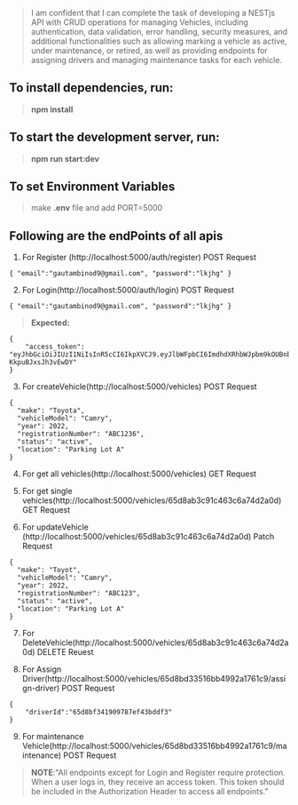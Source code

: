 >I am confident that I can complete the task of developing a NESTjs API with CRUD operations for managing Vehicles, including authentication, data validation, error handling, security measures, and additional functionalities such as allowing marking a vehicle as active, under maintenance, or retired, as well as providing endpoints for assigning drivers and managing maintenance tasks for each vehicle.

## To install dependencies, run:
   > **npm install**

## To start the development server, run:
  > **npm run start:dev**

## To set Environment Variables
  > make **.env** file and add PORT=5000

## Following are the endPoints of all apis

1. For Register (http://localhost:5000/auth/register) POST Request

``
{
	"email":"gautambinod9@gmail.com",
	 "password":"lkjhg"
}
``

2. For Login(http://localhost:5000/auth/login) POST Request

``
{
	"email":"gautambinod9@gmail.com",
	 "password":"lkjhg"
}
``
> **Expected:**
```
{
	"access_token": "eyJhbGciOiJIUzI1NiIsInR5cCI6IkpXVCJ9.eyJlbWFpbCI6ImdhdXRhbWJpbm9kOUBnbWFpbC5jb20iLCJzdWIiOiI2NWQ4Yzg5NWI1ZTY3YWIzNjBmOWI0OTAiLCJpYXQiOjE3MDg3MDYwMTUsImV4cCI6MTcwODc0MjAxNX0.NbJawEl_ALvm3jqBXbsle6hZ_N-KkpuBJxsJh3vEwDY"
}
```

3. For createVehicle(http://localhost:5000/vehicles) POST Request
```
{
  "make": "Toyota",
  "vehicleModel": "Camry",
  "year": 2022,
  "registrationNumber": "ABC1236",
  "status": "active",
  "location": "Parking Lot A"
}

```

4. For get all vehicles(http://localhost:5000/vehicles) GET Request

5. For get single vehicles(http://localhost:5000/vehicles/65d8ab3c91c463c6a74d2a0d) GET Request

6. For updateVehicle (http://localhost:5000/vehicles/65d8ab3c91c463c6a74d2a0d) Patch Request
```
{
  "make": "Toyot",
  "vehicleModel": "Camry",
  "year": 2022,
  "registrationNumber": "ABC123",
  "status": "active",
  "location": "Parking Lot A"
}

```

7. For DeleteVehicle(http://localhost:5000/vehicles/65d8ab3c91c463c6a74d2a0d) DELETE Reuest

8. For Assign Driver(http://localhost:5000/vehicles/65d8bd33516bb4992a1761c9/assign-driver) POST Request

```
{
	"driverId":"65d8bf341909787ef43bddf3"
}
```

9. For maintenance Vehicle(http://localhost:5000/vehicles/65d8bd33516bb4992a1761c9/maintenance) POST Request

> **NOTE**:"All endpoints except for Login and Register require protection. When a user logs in, they receive an access token. This token should be included in the Authorization Header to access all endpoints."